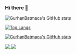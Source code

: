 ### Hi there 👋

<!--
**GurhanBatmaca/GurhanBatmaca** is a ✨ _special_ ✨ repository because its `README.md` (this file) appears on your GitHub profile.

Here are some ideas to get you started:

- 🔭 I’m currently working on ...
- 🌱 I’m currently learning ...
- 👯 I’m looking to collaborate on ...
- 🤔 I’m looking for help with ...
- 💬 Ask me about ...
- 📫 How to reach me: ...
- 😄 Pronouns: ...
- ⚡ Fun fact: ...
-->

![GurhanBatmaca's GitHub stats](https://github-readme-stats.vercel.app/api?username=GurhanBatmaca&show_icons=true&theme=transparent)

[![Top Langs](https://github-readme-stats.vercel.app/api/top-langs/?username=GurhanBatmaca&exclude_repo=github-readme-stats,anuraghazra.github.io)](https://github.com/GurhanBatmaca/github-readme-stats)


[![GurhanBatmaca's GitHub stats](https://github-readme-stats.vercel.app/api?username=GurhanBatmaca)](https://github.com/GurhanBatmaca/github-readme-stats)

<a href="https://github.com/GurhanBatmaca/github-readme-stats">
  <img align="center" src="https://github-readme-stats.vercel.app/api/pin/?username=GurhanBatmaca&repo=github-readme-stats" />
</a>
<a href="https://github.com/GurhanBatmaca/convoychat">
  <img align="center" src="https://github-readme-stats.vercel.app/api/pin/?username=GurhanBatmaca&repo=convoychat" />
</a>
